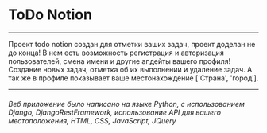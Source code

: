 # ToDo Notion
---
Проект todo notion создан для отметки ваших задач, проект доделан не до конца!
В нем есть возможность регистрация и авторизация пользователей, смена имени и другие апдейты вашего профиля!
Создание новых задач, отметка об их выполнении и удаление задач.
А так же в профиле показывает ваше местонахождение ['Страна', 'город'].
___
###### Веб приложение было написано на языке Python, с использованием Django, DjangoRestFramework, использование API для вашего местоположения, HTML, CSS, JavaScript, JQuery
